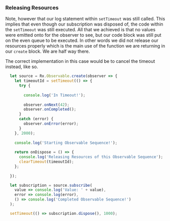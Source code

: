 ### Releasing Resources

Note, however that our log statement within `setTimeout` was still called. This implies that even though our subscription was disposed of, the code within the `setTimeout` was still executed. All that we achieved is that no values were emitted onto for the observer to see, but our code block was still put on the even queue to be executed. In other words we did not release our resources properly which is the main use of the function we are returning in our `create` block. We are half way there.

The correct implementation in this case would be to cancel the timeout instead, like so.

```javascript
  let source = Rx.Observable.create(observer => {
    let timeoutId = setTimeout(() => {
      try {
        
        console.log('In Timeout!');
        
        observer.onNext(42);
        observer.onCompleted();
      } 
      catch (error) {
        observer.onError(error);
      }
    }, 2000);
    
    console.log('Starting Observable Sequence!');
    
    return onDispose = () => {
      console.log('Releasing Resources of this Observable Sequence');
      clearTimeout(timeoutId);
    };
    
  });

  let subscription = source.subscribe(
    value => console.log('Value: ' + value),
    error => console.log(error),
    () => console.log('Completed Observable Sequence!')
  );

  setTimeout(() => subscription.dispose(), 1000);
```
